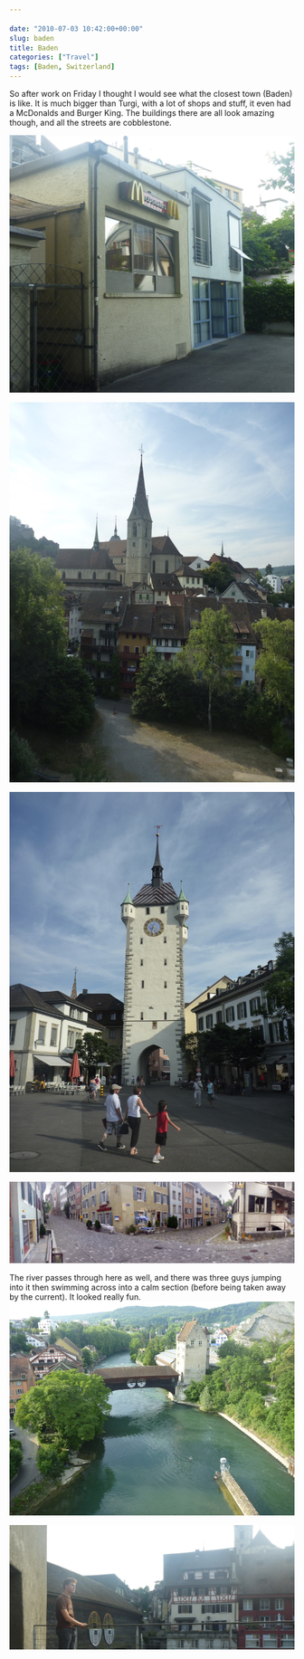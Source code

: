 ```yaml
---

date: "2010-07-03 10:42:00+00:00"
slug: baden
title: Baden
categories: ["Travel"]
tags: [Baden, Switzerland]
---
```


So after work on Friday I thought I would see what the closest town (Baden) is like.
It is much bigger than Turgi, with a lot of shops and stuff, it even had a McDonalds and Burger King. The buildings there are all look amazing though, and all the streets are cobblestone.

![McDonalds](mcdonalds.jpg)

![Church](church.jpg)

![Clocktower](clocktower.jpg)

![Street](street-pano.jpg)


The river passes through here as well, and there was three guys jumping into it then swimming across into a calm section (before being taken away by the current). It looked really fun.
![Swimming](swimming.jpg)

![Me](P1010854.jpg)

